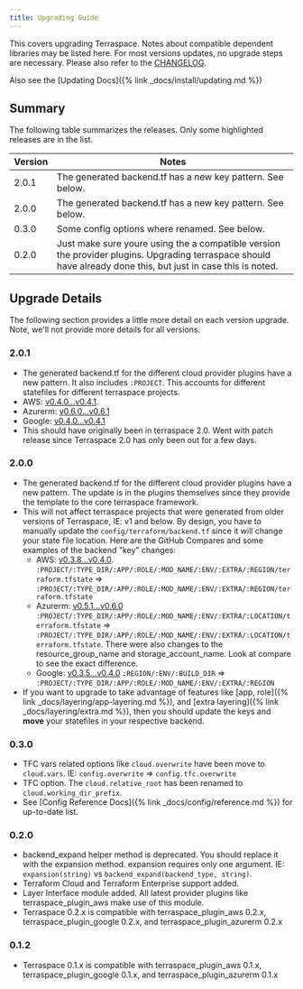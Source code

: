 ```yaml
---
title: Upgrading Guide
---
```


This covers upgrading Terraspace. Notes about compatible dependent libraries may be listed here. For most versions updates, no upgrade steps are necessary. Please also refer to the [CHANGELOG](https://github.com/boltops-tools/terraspace/blob/master/CHANGELOG.md).

Also see the [Updating Docs]({% link _docs/install/updating.md %})

## Summary

The following table summarizes the releases. Only some highlighted releases are in the list.

Version | Notes
--- | ---
2.0.1 | The generated backend.tf has a new key pattern. See below.
2.0.0 | The generated backend.tf has a new key pattern. See below.
0.3.0 | Some config options where renamed. See below.
0.2.0 | Just make sure youre using the a compatible version the provider plugins. Upgrading terraspace should have already done this, but just in case this is noted.

## Upgrade Details

The following section provides a little more detail on each version upgrade. Note, we'll not provide more details for all versions.

### 2.0.1

* The generated backend.tf for the different cloud provider plugins have a new pattern. It also includes `:PROJECT`. This accounts for different statefiles for different terraspace projects.
* AWS: [v0.4.0...v0.4.1](https://github.com/boltops-tools/terraspace_plugin_aws/compare/v0.4.0...v0.4.1).
* Azurerm: [v0.6.0...v0.6.1](https://github.com/boltops-tools/terraspace_plugin_azurerm/compare/v0.6.0...v0.6.1)
* Google: [v0.4.0...v0.4.1](https://github.com/boltops-tools/terraspace_plugin_google/compare/v0.4.0...v0.4.1)
* This should have originally been in terraspace 2.0. Went with patch release since Terraspace 2.0 has only been out for a few days.

### 2.0.0

* The generated backend.tf for the different cloud provider plugins have a new pattern. The update is in the plugins themselves since they provide the template to the core terraspace framework.
* This will not affect terraspace projects that were generated from older versions of Terraspace, IE: v1 and below. By design, you have to manually update the `config/terraform/backend.tf` since it will change your state file location. Here are the GitHub Compares and some examples of the backend "key" changes:
  * AWS: [v0.3.8...v0.4.0](https://github.com/boltops-tools/terraspace_plugin_aws/compare/v0.3.8...v0.4.0). `:PROJECT/:TYPE_DIR/:APP/:ROLE/:MOD_NAME/:ENV/:EXTRA/:REGION/terraform.tfstate` => `:PROJECT/:TYPE_DIR/:APP/:ROLE/:MOD_NAME/:ENV/:EXTRA/:REGION/terraform.tfstate`
  * Azurerm: [v0.5.1...v0.6.0](https://github.com/boltops-tools/terraspace_plugin_azurerm/compare/v0.5.1...v0.6.0) `:PROJECT/:TYPE_DIR/:APP/:ROLE/:MOD_NAME/:ENV/:EXTRA/:LOCATION/terraform.tfstate` => `:PROJECT/:TYPE_DIR/:APP/:ROLE/:MOD_NAME/:ENV/:EXTRA/:LOCATION/terraform.tfstate`. There were also changes to the resource_group_name and storage_account_name. Look at compare to see the exact difference.
  * Google: [v0.3.5...v0.4.0](https://github.com/boltops-tools/terraspace_plugin_google/compare/v0.3.5...v0.4.0) `:REGION/:ENV/:BUILD_DIR` => `:PROJECT/:TYPE_DIR/:APP/:ROLE/:MOD_NAME/:ENV/:EXTRA/:REGION`
* If you want to upgrade to take advantage of features like [app, role]({% link _docs/layering/app-layering.md %}), and [extra layering]({% link _docs/layering/extra.md %}), then you should update the keys and **move** your statefiles in your respective backend.

### 0.3.0

* TFC vars related options like `cloud.overwrite` have been move to `cloud.vars`. IE:  `config.overwrite` => `config.tfc.overwrite`
* TFC option. The `cloud.relative_root` has been renamed to `cloud.working_dir_prefix`.
* See [Config Reference Docs]({% link _docs/config/reference.md %}) for up-to-date list.

### 0.2.0

* backend_expand helper method is deprecated. You should replace it with the expansion method.  expansion requires only one argument. IE: `expansion(string)` vs `backend_expand(backend_type, string)`.
* Terraform Cloud and Terraform Enterprise support added.
* Layer Interface module added. All latest provider plugins like terraspace\_plugin_aws make use of this module.
* Terraspace 0.2.x is compatible with terraspace\_plugin_aws 0.2.x, terraspace\_plugin_google 0.2.x, and terraspace\_plugin_azurerm 0.2.x

### 0.1.2

* Terraspace 0.1.x is compatible with terraspace\_plugin_aws 0.1.x, terraspace\_plugin_google 0.1.x, and terraspace\_plugin_azurerm 0.1.x
